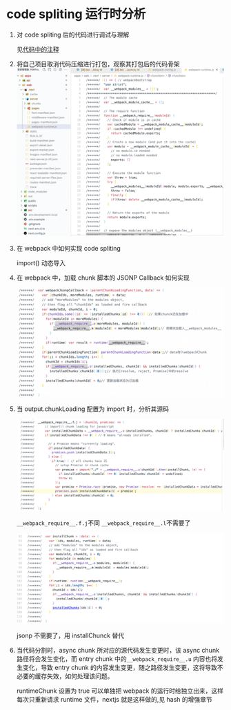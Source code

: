 # code spliting 运行时分析

1. 对 code spliting 后的代码进行调试与理解

   见[代码中的注释](https://github.com/903040380/Xwebpack/tree/master/code-spliting/example/jsonp)

2. 将自己项目取消代码压缩进行打包，观察其打包后的代码骨架
   ![z-7-1](./img/z-7-1.jpg)

3. 在 webpack 中如何实现 code spliting

   import() 动态导入

4. 在 webpack 中，加载 chunk 脚本的 JSONP Callback 如何实现

   ![z-7-2](./img/z-7-2.jpg)

5. 当 output.chunkLoading 配置为 import 时，分析其源码

   ![z-7-3](./img/z-7-3.jpg)

   `__webpack_require__.f.j`不同
   `__webpack_require__.l`不需要了

   ![z-7-4](./img/z-7-4.jpg)

   jsonp 不需要了，用 installChunck 替代

6. 当代码分割时，async chunk 所对应的源代码发生变更时，该 async chunk 路径将会发生变化，而 entry chunk 中的`__webpack_require__.u` 内容也将发生变化，导致 entry chunk 的内容发生变更，随之路径发生变更，这将导致不必要的缓存失效，如何处理该问题。

   runtimeChunk 设置为 true 可以单独把 webpack 的运行时给独立出来，这样每次只重新请求 runtime 文件，nextjs 就是这样做的,见 hash 的增强章节
